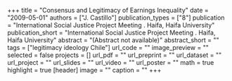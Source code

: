 +++
title = "Consensus and Legitimacy of Earnings Inequality"
date = "2009-05-01"
authors = ["J. Castillo"]
publication_types = ["8"]
publication = "International Social Justice Project  Meeting . Haifa, Haifa University"
publication_short = "International Social Justice Project  Meeting . Haifa, Haifa University"
abstract = "(Abstract not available)"
abstract_short = ""
tags = ["legitimacy ideology Chile"]
url_code = ""
image_preview = ""
selected = false
projects = []
url_pdf = ""
url_preprint = ""
url_dataset = ""
url_project = ""
url_slides = ""
url_video = ""
url_poster = ""
math = true
highlight = true
[header]
image = ""
caption = ""
+++
